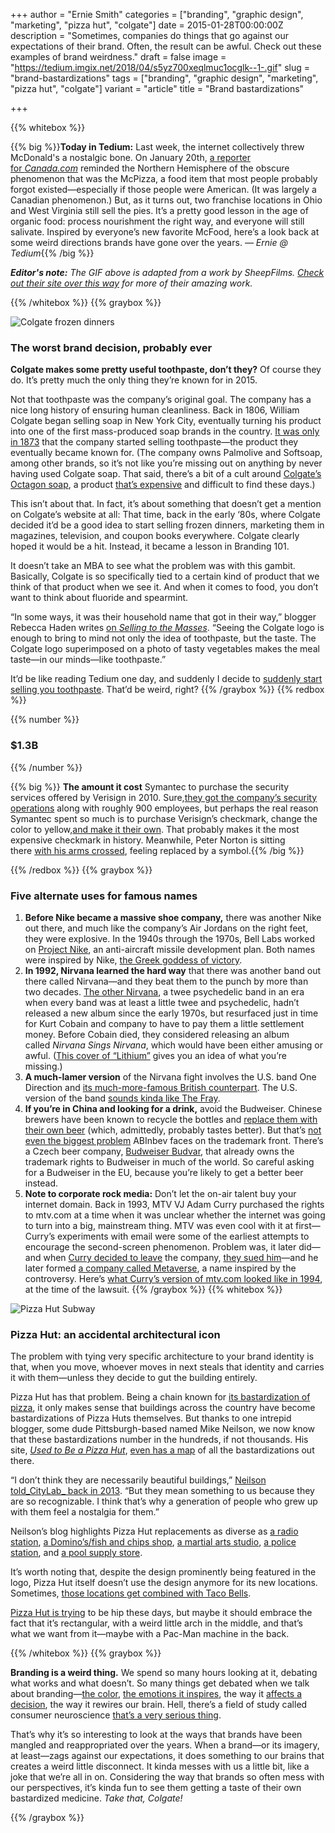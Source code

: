 +++
author = "Ernie Smith"
categories = ["branding", "graphic design", "marketing", "pizza hut", "colgate"]
date = 2015-01-28T00:00:00Z
description = "Sometimes, companies do things that go against our expectations of their brand. Often, the result can be awful. Check out these examples of brand weirdness."
draft = false
image = "https://tedium.imgix.net/2018/04/s5yz700xeqlmuc1ocglk--1-.gif"
slug = "brand-bastardizations"
tags = ["branding", "graphic design", "marketing", "pizza hut", "colgate"]
variant = "article"
title = "Brand bastardizations"

+++

{{% whitebox %}}

{{% big %}}**Today in Tedium:** Last week, the internet collectively threw McDonald's a nostalgic bone. On January 20th, [a reporter for _Canada.com_](http://o.canada.com/life/food-drink/attention-children-of-the-90s-you-can-still-get-mcdonalds-pizza) reminded the Northern Hemisphere of the obscure phenomenon that was the McPizza, a food item that most people probably forgot existed—especially if those people were American. (It was largely a Canadian phenomenon.) But, as it turns out, two franchise locations in Ohio and West Virginia still sell the pies. It’s a pretty good lesson in the age of organic food: process nourishment the right way, and everyone will still salivate. Inspired by everyone’s new favorite McFood, here’s a look back at some weird directions brands have gone over the years. _— Ernie @ Tedium_{{% /big %}}

_**Editor's note:** The GIF above is adapted from a work by SheepFilms. [Check out their site over this way](http://sheepfilms.co.uk/) for more of their amazing work._

{{% /whitebox %}}
{{% graybox %}}

![Colgate frozen dinners](https://tedium.imgix.net/2018/04/wvxkupcqb7affavm96x1.jpg)

### The worst brand decision, probably ever

**Colgate makes some pretty useful toothpaste, don’t they?** Of course they do. It’s pretty much the only thing they’re known for in 2015.

Not that toothpaste was the company’s original goal. The company has a nice long history of ensuring human cleanliness. Back in 1806, William Colgate began selling soap in New York City, eventually turning his product into one of the first mass-produced soap brands in the country. [It was only in 1873](http://www.colgate.com/app/Colgate/US/Corp/History/1806.cvsp) that the company started selling toothpaste—the product they eventually became known for. (The company owns Palmolive and Softsoap, among other brands, so it’s not like you’re missing out on anything by never having used Colgate soap. That said, there’s a bit of a cult around [Colgate’s Octagon soap](http://elizabethprata.blogspot.com/2012/01/thrill-of-finding-octagon-soap.html), a product [that’s expensive](http://sfbne.ws/1tmfvE5) and difficult to find these days.)

This isn’t about that. In fact, it’s about something that doesn’t get a mention on Colgate’s website at all: That time, back in the early ‘80s, where Colgate decided it’d be a good idea to start selling frozen dinners, marketing them in magazines, television, and coupon books everywhere. Colgate clearly hoped it would be a hit. Instead, it became a lesson in Branding 101.

It doesn’t take an MBA to see what the problem was with this gambit. Basically, Colgate is so specifically tied to a certain kind of product that we think of that product when we see it. And when it comes to food, you don’t want to think about fluoride and spearmint.

“In some ways, it was their household name that got in their way,” blogger Rebecca Haden writes [on _Selling to the Masses_](http://www.sellingtothemasses.com/2013/09/the-consumer-graveyard-colgate-meals/). “Seeing the Colgate logo is enough to bring to mind not only the idea of toothpaste, but the taste. The Colgate logo superimposed on a photo of tasty vegetables makes the meal taste—in our minds—like toothpaste.”

It’d be like reading Tedium one day, and suddenly I decide to [suddenly start selling you toothpaste](http://sfbne.ws/15GGteL). That’d be weird, right?
{{% /graybox %}}
{{% redbox %}}

{{% number %}}
### $1.3B
{{% /number %}}

{{% big %}}
**The amount it cost** Symantec to purchase the security services offered by Verisign in 2010. Sure,[they got the company’s security operations](http://www.networkworld.com/article/2210035/data-center/symantec-s--1-28b-verisign-gambit-draws-mixed-reviews.html) along with roughly 900 employees, but perhaps the real reason Symantec spent so much is to purchase Verisign’s checkmark, change the color to yellow,[and make it their own](http://www.symantec.com/connect/blogs/power-checkmark-trust-norton-secured-seal). That probably makes it the most expensive checkmark in history. Meanwhile, Peter Norton is sitting there [with his arms crossed](http://www.technologizer.com/2014/06/05/where-have-you-gone-peter-norton/), feeling replaced by a symbol.{{% /big %}}

{{% /redbox %}}
{{% graybox %}}

### Five alternate uses for famous names

1. **Before Nike became a massive shoe company,** there was another Nike out there, and much like the company’s Air Jordans on the right feet, they were explosive. In the 1940s through the 1970s, Bell Labs worked on [Project Nike](http://alpha.fdu.edu/~bender/N-view.html), an anti-aircraft missile development plan. Both names were inspired by Nike, [the Greek goddess of victory](http://www.britannica.com/EBchecked/topic/415189/Nike).
2. **In 1992, Nirvana learned the hard way** that there was another band out there called Nirvana—and they beat them to the punch by more than two decades. [The other Nirvana](http://www.psychedelicdays.com/nirvana.html), a twee psychedelic band in an era when every band was at least a little twee and psychedelic, hadn’t released a new album since the early 1970s, but resurfaced just in time for Kurt Cobain and company to have to pay them a little settlement money. Before Cobain died, they considered releasing an album called _Nirvana Sings Nirvana_, which would have been either amusing or awful. ([This cover of “Lithium”](https://www.youtube.com/watch?v=2SNhYrUnUCg) gives you an idea of what you’re missing.)
3. **A much-lamer version** of the Nirvana fight involves the U.S. band One Direction and [its much-more-famous British counterpart](http://www.hollywoodreporter.com/thr-esq/simon-cowells-record-label-sued-310179). The U.S. version of the band [sounds kinda like The Fray](https://www.youtube.com/watch?v=z9n4S6TFh4g).
4. **If you’re in China and looking for a drink,** avoid the Budweiser. Chinese brewers have been known to recycle the bottles and [replace them with their own beer](http://www.chinaiplawyer.com/competitor-using-recycled-budweisers-bottles-constituted-trademark-infringement/) (which, admittedly, probably tastes better). But that’s [not even the biggest problem](http://www.copyrighttrademarkmatters.com/2014/06/30/trademark-rights-around-the-world-it-may-be-budweiser-in-the-us-but-not-everywhere/) ABInbev faces on the trademark front. There’s a Czech beer company, [Budweiser Budvar](http://www.budejovickybudvar.cz/index.html), that already owns the trademark rights to Budweiser in much of the world. So careful asking for a Budweiser in the EU, because you’re likely to get a better beer instead.
5. **Note to corporate rock media:** Don’t let the on-air talent buy your internet domain. Back in 1993, MTV VJ Adam Curry purchased the rights to mtv.com at a time when it was unclear whether the internet was going to turn into a big, mainstream thing. MTV was even cool with it at first—Curry’s experiments with email were some of the earliest attempts to encourage the second-screen phenomenon. Problem was, it later did—and when [Curry decided to leave](http://internet.eserver.org/MTV-sues-Curry.txt) the company, [they sued him](http://www.loundy.com/CASES/MTV_v_Curry.html)—and he later formed [a company called Metaverse](https://web.archive.org/web/19961111002248/http://metaverse.com/), a name inspired by the controversy. Here’s [what Curry’s version of mtv.com looked like in 1994](https://www.youtube.com/watch?v=KcdUYzHDGg8), at the time of the lawsuit.
{{% /graybox %}}
{{% whitebox %}}

![Pizza Hut Subway](https://tedium.imgix.net/2018/04/aau00uhsvpmdyw0yoeox.jpg)

### Pizza Hut: an accidental architectural icon

The problem with tying very specific architecture to your brand identity is that, when you move, whoever moves in next steals that identity and carries it with them—unless they decide to gut the building entirely.

Pizza Hut has that problem. Being a chain known for [its bastardization of pizza](http://abcnews.go.com/blogs/lifestyle/2012/04/uk-pizza-hut-unveils-hot-dog-stuffed-crust-pizza/), it only makes sense that buildings across the country have become bastardizations of Pizza Huts themselves. But thanks to one intrepid blogger, some dude Pittsburgh-based named Mike Neilson, we now know that these bastardizations number in the hundreds, if not thousands. His site, [_Used to Be a Pizza Hut_](http://usedtobeapizzahut.blogspot.com/), [even has a map](http://usedtobeapizzahut.blogspot.com/p/map-of-locations.html) of all the bastardizations out there.

“I don’t think they are necessarily beautiful buildings,” [Neilson told_CityLab_ back in 2013](http://www.citylab.com/design/2013/12/secret-second-lives-pizza-huts/7979/). “But they mean something to us because they are so recognizable. I think that’s why a generation of people who grew up with them feel a nostalgia for them.”

Neilson’s blog highlights Pizza Hut replacements as diverse as [a radio station](http://usedtobeapizzahut.blogspot.com/2014/07/q104-ckqv-radio-station-in-kenora.html), [a Domino’s/fish and chips shop](http://usedtobeapizzahut.blogspot.com/2014/02/dominos-pizzafish-feast-in-gosnells.html), [a martial arts studio](http://usedtobeapizzahut.blogspot.com/2014/01/reding-brothers-martial-arts-in-denton.html), [a police station](http://usedtobeapizzahut.blogspot.com/2008/10/des-moines-police-station.html), and [a pool supply store](http://usedtobeapizzahut.blogspot.com/2008/10/oasis-pool-spa.html).

It’s worth noting that, despite the design prominently being featured in the logo, Pizza Hut itself doesn’t use the design anymore for its new locations. Sometimes, [those locations get combined with Taco Bells](https://www.youtube.com/watch?v=ydbphEvwc4M).

[Pizza Hut is trying](http://www.fastcodesign.com/3038752/inside-pizza-huts-saucy-rebranding) to be hip these days, but maybe it should embrace the fact that it’s rectangular, with a weird little arch in the middle, and that’s what we want from it—maybe with a Pac-Man machine in the back.

{{% /whitebox %}}
{{% graybox %}}

**Branding is a weird thing.** We spend so many hours looking at it, debating what works and what doesn’t. So many things get debated when we talk about branding—[the color](http://www.entrepreneur.com/article/233843), [the emotions it inspires](https://www.psychologytoday.com/blog/inside-the-consumer-mind/201302/how-emotions-influence-what-we-buy), the way it [affects a decision](http://reflectd.co/2013/07/18/how-brand-designs-influence-consumer-choices/), the way it rewires our brain. Hell, there’s a field of study called consumer neuroscience [that’s a very serious thing](http://hbswk.hbs.edu/item/6950.html).

That’s why it’s so interesting to look at the ways that brands have been mangled and reappropriated over the years. When a brand—or its imagery, at least—zags against our expectations, it does something to our brains that creates a weird little disconnect. It kinda messes with us a little bit, like a joke that we’re all in on. Considering the way that brands so often mess with our perspectives, it’s kinda fun to see them getting a taste of their own bastardized medicine. _Take that, Colgate!_

{{% /graybox %}}